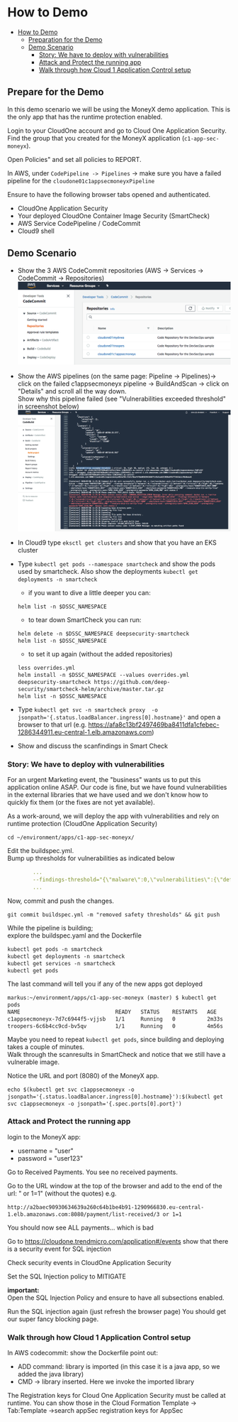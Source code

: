 # How to Demo

- [How to Demo](#how-to-demo)
  - [Preparation for the Demo](#preparation-for-the-demo)
  - [Demo Scenario](#demo-scenario)
    - [Story: We have to deploy with vulnerabilities](#story-we-have-to-deploy-with-vulnerabilities)
    - [Attack and Protect the running app](#attack-and-protect-the-running-app)
    - [Walk through how Cloud 1 Application Control setup](#walk-through-how-cloud-1-application-control-setup)

## Prepare for the Demo

In this demo scenario we will be using the MoneyX demo application. This is the only app that has the runtime protection enabled.

Login to your CloudOne account and go to Cloud One Application Security. Find the group that you created for the MoneyX application (`c1-app-sec-moneyx`).

Open Policies" and set all policies to REPORT.

In AWS, under `CodePipeline -> Pipelines` -> make sure you have a failed pipeline for the `cloudone01c1appsecmoneyxPipeline`

Ensure to have the following browser tabs opened and authenticated.

- CloudOne Application Security
- Your deployed CloudOne Container Image Security (SmartCheck)
- AWS Service CodePipeline / CodeCommit
- Cloud9 shell

## Demo Scenario

- Show the 3 AWS CodeCommit repositories (AWS -> Services -> CodeCommit -> Repositories) ![Exceeded Threshold](images/CodeCommitRepositories.png)

- Show the AWS pipelines (on the same page: Pipeline -> Pipelines)-> click on the failed c1appsecmoneyx pipeline -> BuildAndScan -> click on "Details" and scroll all the way down.  
  Show why this pipeline failed (see "Vulnerabilities exceeded threshold" in screenshot below) ![Exceeded Threshold](images/VulnerabilitiesExceededThreshold.png)  
- In Cloud9 type `eksctl get clusters` and show that you have an EKS cluster
- Type `kubectl get pods --namespace smartcheck` and show the pods used by smartcheck.  Also show the deployments `kubectl get deployments -n smartcheck`
  - if you want to dive a little deeper you can:
  ```
  helm list -n $DSSC_NAMESPACE
  ```

  - to tear down SmartCheck you can run:
  ```
  helm delete -n $DSSC_NAMESPACE deepsecurity-smartcheck
  helm list -n $DSSC_NAMESPACE
  ```

  - to set it up again (without the added repositories)
  ```
  less overrides.yml    
  helm install -n $DSSC_NAMESPACE --values overrides.yml deepsecurity-smartcheck https://github.com/deep-security/smartcheck-helm/archive/master.tar.gz
  helm list -n $DSSC_NAMESPACE
  ```
- Type `kubectl get svc -n smartcheck proxy  -o jsonpath='{.status.loadBalancer.ingress[0].hostname}'` and open a browser to that url
(e.g. <https://afa8c13bf2497469ba8411dfa1cfebec-1286344911.eu-central-1.elb.amazonaws.com>)

- Show and discuss the scanfindings in Smart Check

### Story: We have to deploy with vulnerabilities

For an urgent Marketing event, the "business" wants us to put this application online ASAP.  Our code is fine, but we have found vulnerabilities in the external libraries that we have used and we don't know how to quickly fix them (or the fixes are not yet available).  

As a work-around, we will deploy the app with vulnerabilities and rely on runtime protection (CloudOne Application Security)

```shell
cd ~/environment/apps/c1-app-sec-moneyx/
```

Edit the buildspec.yml.   
Bump up thresholds for vulnerabilities as indicated below

```yaml
        ...
        --findings-threshold="{\"malware\":0,\"vulnerabilities\":{\"defcon1\":0,\"critical\":100,\"high\":100},\"contents\":{\"defcon1\":0,\"critical\":0,\"high\":1},\"checklists\":{\"defcon1\":0,\"critical\":0,\"high\":0}}"
        ...
```

Now, commit and push the changes.

```shell
git commit buildspec.yml -m "removed safety thresholds" && git push
```

While the pipeline is building;  
explore the buildspec.yaml and the Dockerfile

```shell
kubectl get pods -n smartcheck
kubectl get deployments -n smartcheck
kubectl get services -n smartcheck
kubectl get pods
```

The last command will tell you if any of the new apps got deployed

```shell
markus:~/environment/apps/c1-app-sec-moneyx (master) $ kubectl get pods
NAME                              READY   STATUS    RESTARTS   AGE
c1appsecmoneyx-7d7c6944f5-vjjsb   1/1     Running   0          2m33s
troopers-6c6b4cc9cd-bv5qv         1/1     Running   0          4m56s
```

Maybe you need to repeat `kubectl get pods`, since building and deploying takes a couple of minutes.  
Walk through the scanresults in SmartCheck and notice that we still have a vulnerable image.

Notice the URL and port (8080) of the MoneyX app.

```shell
echo $(kubectl get svc c1appsecmoneyx -o jsonpath='{.status.loadBalancer.ingress[0].hostname}'):$(kubectl get svc c1appsecmoneyx -o jsonpath='{.spec.ports[0].port}')
```

### Attack and Protect the running app

login to the MoneyX app:  

- username = "user"
- password = "user123"

Go to Received Payments.  You see no received payments.  

Go to the URL window at the top of the browser and add to the end of the url:  " or 1=1" (without the quotes)
e.g.

```url
http://a2baec90930634639a260c64b1be4b91-1290966830.eu-central-1.elb.amazonaws.com:8080/payment/list-received/3 or 1=1
```

You should now see ALL payments... which is bad

Go to <https://cloudone.trendmicro.com/application#/events> show that there is a security event for SQL injection

Check security events in CloudOne Application Security

Set the SQL Injection policy to MITIGATE

**important:**  
Open the SQL Injection Policy and ensure to have all subsections enabled.

Run the SQL injection again  (just refresh the browser page) You should get our super fancy blocking page.

### Walk through how Cloud 1 Application Control setup

In AWS codecommit: show the Dockerfile
point out:

- ADD command: library is imported (in this case it is a java app, so we added the java library)
- CMD -> library inserted.  Here we invoke the imported library

The Registration keys for Cloud One Application Security must be called at runtime.  You can show those in the Cloud Formation Template -> Tab:Template ->search appSec registration keys for AppSec

